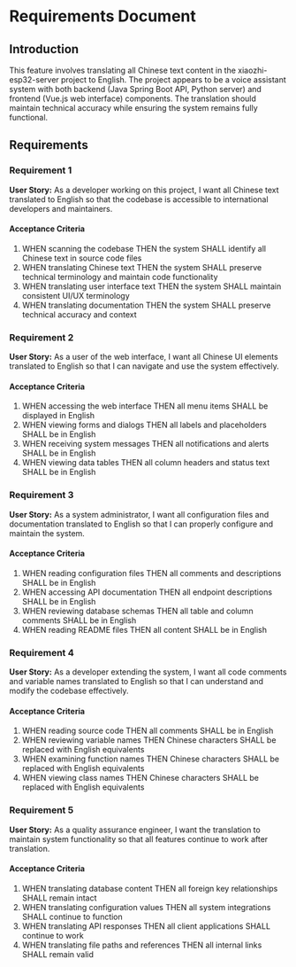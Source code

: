 # Requirements Document

## Introduction

This feature involves translating all Chinese text content in the xiaozhi-esp32-server project to English. The project appears to be a voice assistant system with both backend (Java Spring Boot API, Python server) and frontend (Vue.js web interface) components. The translation should maintain technical accuracy while ensuring the system remains fully functional.

## Requirements

### Requirement 1

**User Story:** As a developer working on this project, I want all Chinese text translated to English so that the codebase is accessible to international developers and maintainers.

#### Acceptance Criteria

1. WHEN scanning the codebase THEN the system SHALL identify all Chinese text in source code files
2. WHEN translating Chinese text THEN the system SHALL preserve technical terminology and maintain code functionality
3. WHEN translating user interface text THEN the system SHALL maintain consistent UI/UX terminology
4. WHEN translating documentation THEN the system SHALL preserve technical accuracy and context

### Requirement 2

**User Story:** As a user of the web interface, I want all Chinese UI elements translated to English so that I can navigate and use the system effectively.

#### Acceptance Criteria

1. WHEN accessing the web interface THEN all menu items SHALL be displayed in English
2. WHEN viewing forms and dialogs THEN all labels and placeholders SHALL be in English
3. WHEN receiving system messages THEN all notifications and alerts SHALL be in English
4. WHEN viewing data tables THEN all column headers and status text SHALL be in English

### Requirement 3

**User Story:** As a system administrator, I want all configuration files and documentation translated to English so that I can properly configure and maintain the system.

#### Acceptance Criteria

1. WHEN reading configuration files THEN all comments and descriptions SHALL be in English
2. WHEN accessing API documentation THEN all endpoint descriptions SHALL be in English
3. WHEN reviewing database schemas THEN all table and column comments SHALL be in English
4. WHEN reading README files THEN all content SHALL be in English

### Requirement 4

**User Story:** As a developer extending the system, I want all code comments and variable names translated to English so that I can understand and modify the codebase effectively.

#### Acceptance Criteria

1. WHEN reading source code THEN all comments SHALL be in English
2. WHEN reviewing variable names THEN Chinese characters SHALL be replaced with English equivalents
3. WHEN examining function names THEN Chinese characters SHALL be replaced with English equivalents
4. WHEN viewing class names THEN Chinese characters SHALL be replaced with English equivalents

### Requirement 5

**User Story:** As a quality assurance engineer, I want the translation to maintain system functionality so that all features continue to work after translation.

#### Acceptance Criteria

1. WHEN translating database content THEN all foreign key relationships SHALL remain intact
2. WHEN translating configuration values THEN all system integrations SHALL continue to function
3. WHEN translating API responses THEN all client applications SHALL continue to work
4. WHEN translating file paths and references THEN all internal links SHALL remain valid